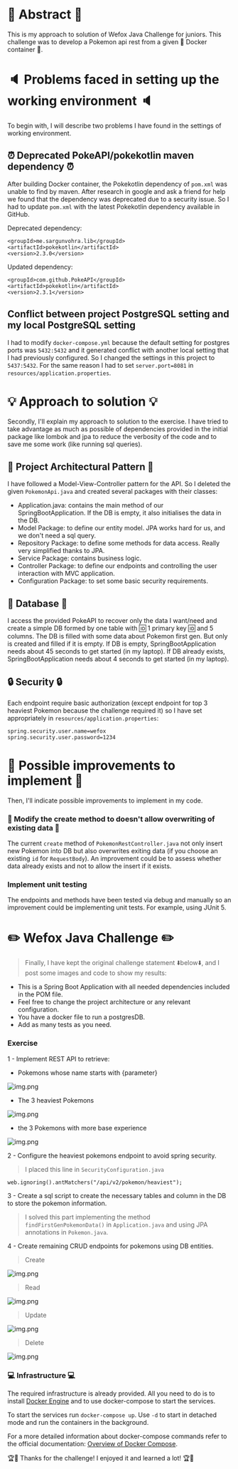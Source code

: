 # 📝 Abstract 📝

This is my approach to solution of Wefox Java Challenge for juniors. This challenge was to develop a Pokemon api rest from a given 🐳 Docker container 🐳.

# :speaker: Problems faced in setting up the working environment :speaker:

To begin with, I will describe two problems I have found in the settings of working environment.

## :alarm_clock: Deprecated PokeAPI/pokekotlin maven dependency :alarm_clock:

After building Docker container, the Pokekotlin dependency of `pom.xml` was unable to find by maven. After research in google and ask a friend for help we found that the dependency was deprecated due to a security issue. So I had to update `pom.xml` with the latest Pokekotlin dependency available in GitHub.

Deprecated dependency:
```
<groupId>me.sargunvohra.lib</groupId>
<artifactId>pokekotlin</artifactId>
<version>2.3.0</version>
```

Updated dependency:
```
<groupId>com.github.PokeAPI</groupId>
<artifactId>pokekotlin</artifactId>
<version>2.3.1</version>
```

## Conflict between project PostgreSQL setting and my local PostgreSQL setting

I had to modify `docker-compose.yml` because the default setting for postgres ports was `5432:5432` and it generated conflict with another local setting that I had previously configured. So I changed the settings in this project to `5437:5432`.
For the same reason I had to set `server.port=8081` in `resources/application.properties`.

# 💡 Approach to solution 💡

Secondly, I'll explain my approach to solution to the exercise. I have tried to take advantage as much as possible of dependencies provided in the initial package like lombok and jpa to reduce the verbosity of the code and to save me some work (like running sql queries).

## :house_with_garden: Project Architectural Pattern :house_with_garden:

I have followed a Model-View-Controller pattern for the API. So I deleted the given `PokemonApi.java` and created several packages with their classes:
- Application.java: contains the main method of our SpringBootApplication. If the DB is empty, it also initialises the data in the DB.
- Model Package: to define our entity model. JPA works hard for us, and we don't need a sql query.
- Repository Package: to define some methods for data access. Really very simplified thanks to JPA.
- Service Package: contains business logic.
- Controller Package: to define our endpoints and controlling the user interaction with MVC application.
- Configuration Package: to set some basic security requirements.

## 🔋 Database 🔋

I access the provided PokeAPI to recover only the data I want/need and create a simple DB formed by one table with 🆔 1 primary key 🆔 and 5 columns.
The DB is filled with some data about Pokemon first gen. But only is created and filled if it is empty.
If DB is empty, SpringBootApplication needs about 45 seconds to get started (in my laptop).
If DB already exists, SpringBootApplication needs about 4 seconds to get started (in my laptop).

## :lock: Security :lock: 

Each endpoint require basic authorization (except endpoint for top 3 heaviest Pokemon because the challenge required it) so I have set appropriately in `resources/application.properties`:
```
spring.security.user.name=wefox
spring.security.user.password=1234
```

# 🔎 Possible improvements to implement 🔎

Then, I'll indicate possible improvements to implement in my code.

### 💾 Modify the create method to doesn't allow overwriting of existing data 💾
The current `create` method of `PokemonRestController.java` not only insert new Pokemon into DB but also overwrites exiting data (if you choose an existing `id` for `RequestBody`). An improvement could be to assess whether data already exists and not to allow the insert if it exists.

### Implement unit testing
The endpoints and methods have been tested via debug and manually so an improvement could be implementing unit tests. For example, using JUnit 5.

# ✏️ Wefox Java Challenge ✏️

>Finally, I have kept the original challenge statement ⬇️below⬇️, and I post some images and code to show my results:

- This is a Spring Boot Application with all needed dependencies included in the POM file.
- Feel free to change the project architecture or any relevant configuration.
- You have a docker file to run a postgresDB.
- Add as many tests as you need.

### Exercise

1 - Implement REST API to retrieve:

- Pokemons whose name starts with {parameter}

![img.png](readme_resources/img_1_1.png)
- The 3 heaviest Pokemons

![img.png](readme_resources/img_1_2.png)
- the 3 Pokemons with more base experience

![img.png](readme_resources/img_1_3.png)

2 - Configure the heaviest pokemons endpoint to avoid spring security.
> I placed this line in `SecurityConfiguration.java`
```
web.ignoring().antMatchers("/api/v2/pokemon/heaviest");
```

3 - Create a sql script to create the necessary tables and column in the DB to store the pokemon information.
> I solved this part implementing the method `findFirstGenPokemonData()` in `Application.java` and using JPA annotations in `Pokemon.java`.

4 - Create remaining CRUD endpoints for pokemons using DB entities.
> Create

![img.png](readme_resources/img_4_1.png)

> Read

![img.png](readme_resources/img_4_2.png)

> Update

![img.png](readme_resources/img_4_3.png)

> Delete

![img.png](readme_resources/img_4_4.png)

### 💻 Infrastructure 💻

The required infrastructure is already provided. All you need to do is to
install [Docker Engine]("https://docs.docker.com/get-docker/") and to use docker-compose to start
the services.

To start the services run `docker-compose up`. Use `-d` to start in detached mode and run the
containers in the background.

For a more detailed information about docker-compose commands refer to the official
documentation: [Overview of Docker Compose](https://docs.docker.com/compose/).


🏆🎉 Thanks for the challenge! I enjoyed it and learned a lot! 🏆🎉